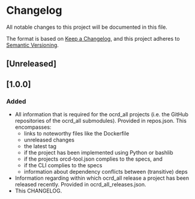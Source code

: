 # Changelog

All notable changes to this project will be documented in this file.

The format is based on [Keep a Changelog](https://keepachangelog.com/en/1.0.0/),
and this project adheres to [Semantic Versioning](https://semver.org/spec/v2.0.0.html).

## [Unreleased]

## [1.0.0]

### Added

- All information that is required for the ocrd_all projects (i.e. the GitHub repositories of the ocrd_all submodules). Provided in repos.json. This encompasses:
  - links to noteworthy files like the Dockerfile
  - unreleased changes
  - the latest tag
  - if the project has been implemented using Python or bashlib
  - if the projects orcd-tool.json complies to the specs, and
  - if the CLI complies to the specs
  - information about dependency conflicts between (transitive) deps
- Information regarding within which ocrd_all release a project has been released recently. Provided in ocrd_all_releases.json.
- This CHANGELOG.
